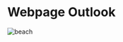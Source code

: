 # Webpage Outlook

![beach](https://user-images.githubusercontent.com/48667844/55170509-b1b9c280-519c-11e9-87c8-26670b0f86d5.gif)
